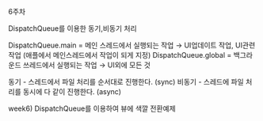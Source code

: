 6주차

DispatchQueue를 이용한 동기,비동기 처리

DispatchQueue.main = 메인 스레드에서 실행되는 작업 → UI업데이트 작업, UI관련 작업 (애플에서 메인스레드에서 작업이 되게 지정)
DispatchQueue.global = 백그라운드 쓰레드에서 실행되는 작업 → UI외에 모든 것

동기 - 스레드에서 파일 처리를 순서대로 진행한다. (sync)
비동기 - 스레드에 파일 처리를 동시에 다 같이 진행한다. (async)

week6) DispatchQueue를 이용하여 뷰에 색깔 전환예제

